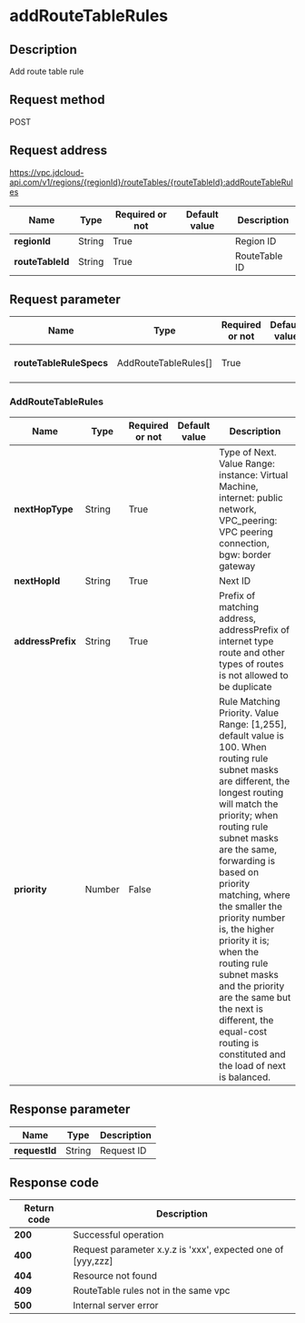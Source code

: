 # addRouteTableRules


## Description
Add route table rule

## Request method
POST

## Request address
https://vpc.jdcloud-api.com/v1/regions/{regionId}/routeTables/{routeTableId}:addRouteTableRules

|Name|Type|Required or not|Default value|Description|
|---|---|---|---|---|
|**regionId**|String|True| |Region ID|
|**routeTableId**|String|True| |RouteTable ID|

## Request parameter
|Name|Type|Required or not|Default value|Description|
|---|---|---|---|---|
|**routeTableRuleSpecs**|AddRouteTableRules[]|True| |Security Group Rule Information|

### AddRouteTableRules
|Name|Type|Required or not|Default value|Description|
|---|---|---|---|---|
|**nextHopType**|String|True| |Type of Next. Value Range: instance: Virtual Machine, internet: public network, VPC_peering: VPC peering connection, bgw: border gateway|
|**nextHopId**|String|True| |Next ID|
|**addressPrefix**|String|True| |Prefix of matching address, addressPrefix of internet type route and other types of routes is not allowed to be duplicate|
|**priority**|Number|False| |Rule Matching Priority. Value Range: [1,255], default value is 100. When routing rule subnet masks are different, the longest routing will match the priority; when routing rule subnet masks are the same, forwarding is based on priority matching, where the smaller the priority number is, the higher priority it is; when the routing rule subnet masks and the priority are the same but the next is different, the equal-cost routing is constituted and the load of next is balanced.|

## Response parameter
|Name|Type|Description|
|---|---|---|
|**requestId**|String|Request ID|


## Response code
|Return code|Description|
|---|---|
|**200**|Successful operation|
|**400**|Request parameter x.y.z is 'xxx', expected one of [yyy,zzz]|
|**404**|Resource not found|
|**409**|RouteTable rules not in the same vpc|
|**500**|Internal server error|
